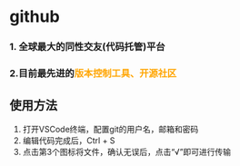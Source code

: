 # github
### 1. 全球最大的同性交友(代码托管)平台
### 2.目前最先进的<font color=orange >版本控制工具、开源社区</font>
## 使用方法
1. 打开VSCode终端，配置git的用户名，邮箱和密码
2. 编辑代码完成后，Ctrl + S 
3. 点击第3个图标将文件，确认无误后，点击“√”即可进行传输